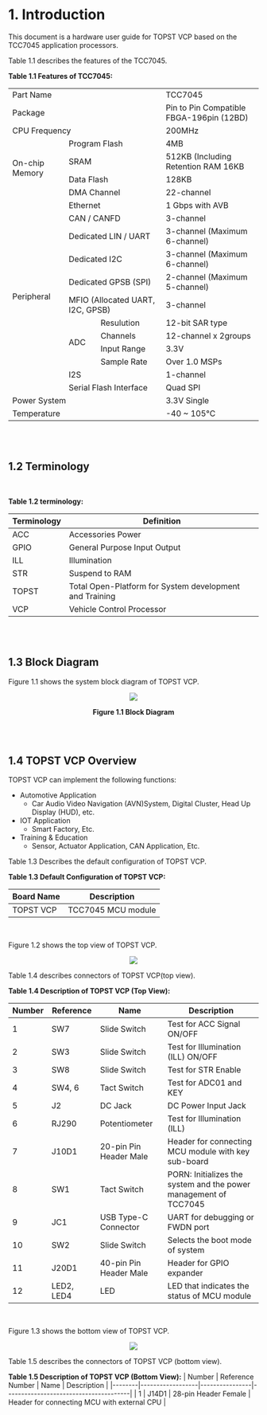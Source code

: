 # 1. Introduction


This document is a hardware user guide for TOPST VCP based on the TCC7045 application processors.

Table 1.1 describes the features of the TCC7045.  

**Table 1.1 Features of TCC7045:**   

<table align="center">
  <td colspan="3">Part Name</td>
    <td>TCC7045</td>
  </tr>
  <td colspan="3">Package</td>
    <td>Pin to Pin Compatible FBGA-196pin (12BD)</td>
  </tr>
  <td colspan="3">CPU Frequency</td>
    <td>200MHz</td>
  </tr>
  <tr>
    <td rowspan="4">On-chip Memory</td>
    <td colspan="2">Program Flash</td>
    <td>4MB</td>
  </tr>
  <tr>
    <td colspan="2">SRAM</td>
    <td>512KB (Including Retention RAM 16KB</td>
  </tr>
  <tr>
    <td colspan="2">Data Flash</td>
    <td>128KB</td>
  </tr>
  <tr>
    <td colspan="2">DMA Channel</td>
    <td>22-channel</td>
  </tr>
  <tr>
    <td rowspan="12">Peripheral</td>
    <td colspan="2">Ethernet</td>
    <td>1 Gbps with AVB</td>
  </tr>
  <tr>
    <td colspan="2">CAN / CANFD</td>
    <td>3-channel</td>
  </tr>
  <tr>
    <td colspan="2">Dedicated LIN / UART</td>
    <td>3-channel (Maximum 6-channel)</td>
  </tr>
  <tr>
    <td colspan="2">Dedicated I2C</td>
    <td>3-channel (Maximum 6-channel)</td>
  </tr>
  <tr>
    <td colspan="2">Dedicated GPSB (SPI)</td>
    <td>2-channel (Maximum 5-channel)</td>
  </tr>
  <tr>
    <td colspan="2">MFIO (Allocated UART, I2C, GPSB)</td>
    <td>3-channel</td>
  <tr>
    <td rowspan="4">ADC</td>
    <td>Resulution</td>
    <td>12-bit SAR type</td>
  </tr>
  <tr>
    <td>Channels</td>
    <td>12-channel x 2groups</td>
  </tr>
  <tr>
    <td>Input Range</td>
    <td>3.3V</td>
  </tr>
  <tr>
    <td>Sample Rate</td>
    <td>Over 1.0 MSPs</td>
  </tr>
  <tr>
    <td colspan="2">I2S</td>
    <td>1-channel</td>
  </tr>
  <tr>
    <td colspan="2">Serial Flash Interface</td>
    <td>Quad SPI</td>
  </tr>
  <td colspan="3">Power System</td>
    <td>3.3V Single</td>
  </tr>
  <td colspan="3">Temperature</td>
    <td>-40 ~ 105°C</td>
  </tr>
</table>

<br/><br/>

## 1.2 Terminology  

<br/>

**Table 1.2 terminology:**  

| Terminology | Definition                                              |
|-------------|---------------------------------------------------------|
| ACC         | Accessories Power                                       |
| GPIO        | General Purpose Input Output                            |
| ILL         | Illumination                                            |
| STR         | Suspend to RAM                                          |
| TOPST       | Total Open-Platform for System development and Training |
| VCP         | Vehicle Control Processor                               |

<br/><br/>

## 1.3 Block Diagram

Figure 1.1 shows the system block diagram of TOPST VCP.  

<p align="center"><img src="https://github.com/Topst-Dev/Documentation/assets/161264431/176d5d74-3786-488c-95c3-30229d3babf9"></p>
<p align="center"><strong>Figure 1.1 Block Diagram</strong></p>

<br/><br/>

## 1.4 TOPST VCP Overview
TOPST VCP can implement the following functions:
- Automotive Application
  - Car Audio Video Navigation (AVN)System, Digital Cluster, Head Up Display (HUD), etc.
- IOT Application
  - Smart Factory, Etc.
- Training & Education
  - Sensor, Actuator Application, CAN Application, Etc.


Table 1.3 Describes the default configuration of TOPST VCP.  

**Table 1.3 Default Configuration of TOPST VCP:**  

| Board Name | Description            |
|------------|------------------------|
| TOPST VCP  | TCC7045 MCU module     |  

<br/>

Figure 1.2 shows the top view of TOPST VCP.  

<p align="center"><img src="https://github.com/Topst-Dev/Documentation/assets/161264431/e63e3885-df53-43d5-8807-12e5a016e677"></p>  


Table 1.4 describes connectors of TOPST VCP(top view).  

**Table 1.4 Description of TOPST VCP (Top View):**  

| Number | Reference  | Name                    | Description                                                       | 
|--------|------------|-------------------------|-------------------------------------------------------------------|
| 1      | SW7        | Slide Switch            | Test for ACC Signal ON/OFF                                        |
| 2      | SW3        | Slide Switch            | Test for Illumination (ILL) ON/OFF                                |
| 3      | SW8        | Slide Switch            | Test for STR Enable                                               |
| 4      | SW4, 6     | Tact Switch             | Test for ADC01 and KEY                                            |
| 5      | J2         | DC Jack                 | DC Power Input Jack                                               |
| 6      | RJ290      | Potentiometer           | Test for Illumination (ILL)                                       |
| 7      | J10D1      | 20-pin Pin Header Male  | Header for connecting MCU module with key sub-board               |
| 8      | SW1        | Tact Switch             | PORN: Initializes the system and the power management of TCC7045  |
| 9      | JC1        | USB Type-C Connector    | UART for debugging or FWDN port                                   |
| 10     | SW2        | Slide Switch            | Selects the boot mode of system                                   |
| 11     | J20D1      | 40-pin Pin Header Male  | Header for GPIO expander                                          |
| 12     | LED2, LED4 | LED                     | LED that indicates the status of MCU module                       |  

<br/>
 
Figure 1.3 shows the bottom view of TOPST VCP.
<p align="center"><img src="https://github.com/Topst-Dev/Documentation/assets/161264431/18fea623-8eef-45a0-850b-f370c7881389"></p>  


Table 1.5 describes the connectors of TOPST VCP (bottom view).  

**Table 1.5 Description of TOPST VCP (Bottom View):**
| Number | Reference Number | Name           | Description                           |
|--------|------------------|----------------|---------------------------------------|
| 1      | J14D1            | 28-pin Header Female | Header for connecting MCU with external CPU |
